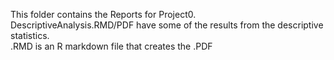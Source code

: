 This folder contains the Reports for Project0.  
DescriptiveAnalysis.RMD/PDF have some of the results from the descriptive statistics.  
.RMD is an R markdown file that creates the .PDF
